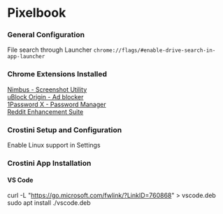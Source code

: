# Pixelbook  
  
### General Configuration
File search through Launcher ```chrome://flags/#enable-drive-search-in-app-launcher```
  
### Chrome Extensions Installed
[Nimbus - Screenshot Utility](https://chrome.google.com/webstore/detail/nimbus-screenshot-screen/bpconcjcammlapcogcnnelfmaeghhagj/related?hl=en)  
[uBlock Origin - Ad blocker](https://chrome.google.com/webstore/detail/ublock-origin/cjpalhdlnbpafiamejdnhcphjbkeiagm?hl=en)  
[1Password X - Password Manager](https://chrome.google.com/webstore/detail/1password-x-%E2%80%93-password-ma/aeblfdkhhhdcdjpifhhbdiojplfjncoa?hl=en)  
[Reddit Enhancement Suite](https://chrome.google.com/webstore/detail/reddit-enhancement-suite/kbmfpngjjgdllneeigpgjifpgocmfgmb?hl=en)  
  
### Crostini Setup and Configuration
Enable Linux support in Settings

### Crostini App Installation
#### VS Code
curl -L "https://go.microsoft.com/fwlink/?LinkID=760868" > vscode.deb
sudo apt install ./vscode.deb
